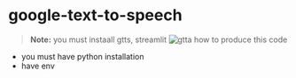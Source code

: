 # google-text-to-speech
>**Note:** you must instaall gtts, streamlit
![gtta]()
how to produce this code
- you must have python installation
- have env
